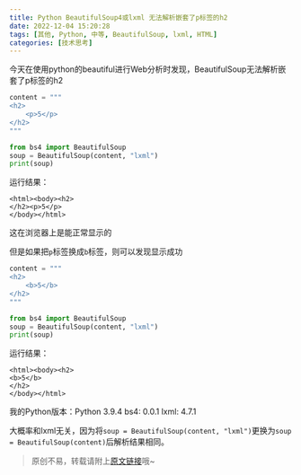 ```yaml
---
title: Python BeautifulSoup4或lxml 无法解析嵌套了p标签的h2
date: 2022-12-04 15:20:28
tags: [其他, Python, 中等, BeautifulSoup, lxml, HTML]
categories: [技术思考]
---
```


今天在使用python的beautiful进行Web分析时发现，BeautifulSoup无法解析嵌套了p标签的h2

```python
content = """
<h2>
    <p>5</p>
</h2>
"""

from bs4 import BeautifulSoup
soup = BeautifulSoup(content, "lxml")
print(soup)
```

运行结果：

```
<html><body><h2>
</h2><p>5</p>
</body></html>
```

这在浏览器上是能正常显示的

但是如果把```p```标签换成```b```标签，则可以发现显示成功

```python
content = """
<h2>
    <b>5</b>
</h2>
"""

from bs4 import BeautifulSoup
soup = BeautifulSoup(content, "lxml")
print(soup)
```

运行结果：

```
<html><body><h2>
<b>5</b>
</h2>
</body></html>
```

我的Python版本：Python 3.9.4
bs4: 0.0.1
lxml: 4.7.1

大概率和lxml无关，因为将```soup = BeautifulSoup(content, "lxml")```更换为```soup = BeautifulSoup(content)```后解析结果相同。

> 原创不易，转载请附上[原文链接](https://blog.letmefly.xyz/2022/12/04/Other-Python-BeautifulSoup4lxml-h2ParseError/)哦~
